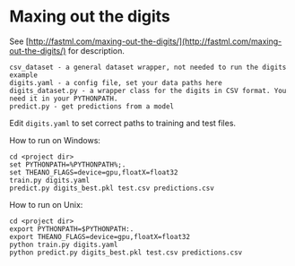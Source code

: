 Maxing out the digits
=====================

See [http://fastml.com/maxing-out-the-digits/](http://fastml.com/maxing-out-the-digits/) for description.
	
	csv_dataset - a general dataset wrapper, not needed to run the digits example
	digits.yaml - a config file, set your data paths here
	digits_dataset.py - a wrapper class for the digits in CSV format. You need it in your PYTHONPATH.
	predict.py - get predictions from a model
	
Edit `digits.yaml` to set correct paths to training and test files.	
	
How to run on Windows:
	
	cd <project dir>
	set PYTHONPATH=%PYTHONPATH%;.
	set THEANO_FLAGS=device=gpu,floatX=float32
	train.py digits.yaml
	predict.py digits_best.pkl test.csv predictions.csv

How to run on Unix:

	cd <project dir>
	export PYTHONPATH=$PYTHONPATH:.
	export THEANO_FLAGS=device=gpu,floatX=float32
	python train.py digits.yaml
	python predict.py digits_best.pkl test.csv predictions.csv
	
	